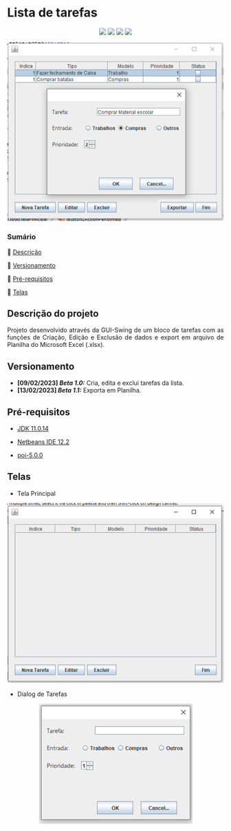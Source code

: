 # Lista de tarefas
<p align="center">
  <img src="https://img.shields.io/static/v1?label=JDK &message=v11.0.14&color=red&style=flat&logo=appveyor&logo=openjdk"/>
  <img src="https://img.shields.io/static/v1?label=Maven &message=v4.0.0&color=orange&style=flat&logo=appveyor&logo=apachemaven"/>
  <img src="http://img.shields.io/static/v1?label=SIZE&message=66.0 KB&color=blueviolet&style=flat"/>
  <img src="http://img.shields.io/static/v1?label=STATUS&message=Concluído&color=green&style=flat"/>
</p>

 <p align="center"><img src="https://github.com/almeidastor/imgsforreadme/blob/main/TodoList/Todolist0.png"></p>


### Sumário
🔹 [Descrição](#descrição-do-projeto)

🔹 [Versionamento](#versionamento)

🔹 [Pré-requisitos](#pré-requisitos)

🔹 [Telas](#telas)


## Descrição do projeto 
<p align="justify">
Projeto desenvolvido através da GUI-Swing de um bloco de tarefas com as funções de Criação, Edição e Exclusão de dados e export em arquivo de Planilha do Microsoft Excel (.xlsx).

</p>

## Versionamento
* **[09/02/2023] _Beta 1.0:_** Cria, edita e exclui tarefas da lista.
* **[13/02/2023] _Beta 1.1:_** Exporta em Planilha.



## Pré-requisitos
* <a href="https://www.oracle.com/java/technologies/downloads/#java11">JDK 11.0.14</a></p>
* <a href="https://archive.apache.org/dist/netbeans/netbeans/12.2/">Netbeans IDE 12.2</a></p>
* <a href="https://github.com/almeidastor/imgsforreadme/tree/main/TodoList/poi_5.0.0">poi-5.0.0</a></p>


## Telas
  * Tela Principal
<p align="center"><img src="https://github.com/almeidastor/imgsforreadme/blob/main/TodoList/Todolist1.png"></p>

   * Dialog de Tarefas
<p align="center"><img src="https://github.com/almeidastor/imgsforreadme/blob/main/TodoList/Todolist2.png"></p>

